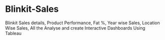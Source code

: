 # Blinkit-Sales
Blinkit Sales details, Product Performance, Fat %, Year wise Sales, Location Wise Sales, All the Analyse and create Interactive Dashboards Using Tableau
